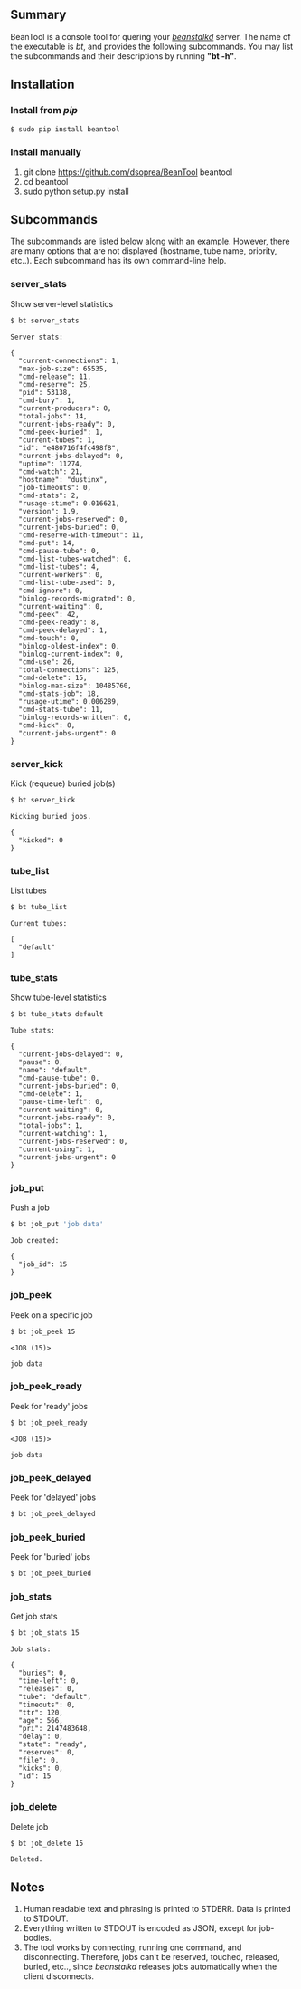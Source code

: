 Summary
-------

BeanTool is a console tool for quering your *[beanstalkd](http://kr.github.io/beanstalkd)* server. The name of the executable is *bt*, and provides the following subcommands. You may list the subcommands and their descriptions by running __"bt -h"__.


Installation
------------

### Install from *pip*

```bash
$ sudo pip install beantool
```

### Install manually

1. git clone https://github.com/dsoprea/BeanTool beantool
2. cd beantool
3. sudo python setup.py install


Subcommands
-----------

The subcommands are listed below along with an example. However, there are many options that are not displayed (hostname, tube name, priority, etc..). Each subcommand has its own command-line help.

### server_stats

Show server-level statistics

```bash
$ bt server_stats
```

```
Server stats:

{
  "current-connections": 1,
  "max-job-size": 65535,
  "cmd-release": 11,
  "cmd-reserve": 25,
  "pid": 53138,
  "cmd-bury": 1,
  "current-producers": 0,
  "total-jobs": 14,
  "current-jobs-ready": 0,
  "cmd-peek-buried": 1,
  "current-tubes": 1,
  "id": "e480716f4fc498f8",
  "current-jobs-delayed": 0,
  "uptime": 11274,
  "cmd-watch": 21,
  "hostname": "dustinx",
  "job-timeouts": 0,
  "cmd-stats": 2,
  "rusage-stime": 0.016621,
  "version": 1.9,
  "current-jobs-reserved": 0,
  "current-jobs-buried": 0,
  "cmd-reserve-with-timeout": 11,
  "cmd-put": 14,
  "cmd-pause-tube": 0,
  "cmd-list-tubes-watched": 0,
  "cmd-list-tubes": 4,
  "current-workers": 0,
  "cmd-list-tube-used": 0,
  "cmd-ignore": 0,
  "binlog-records-migrated": 0,
  "current-waiting": 0,
  "cmd-peek": 42,
  "cmd-peek-ready": 8,
  "cmd-peek-delayed": 1,
  "cmd-touch": 0,
  "binlog-oldest-index": 0,
  "binlog-current-index": 0,
  "cmd-use": 26,
  "total-connections": 125,
  "cmd-delete": 15,
  "binlog-max-size": 10485760,
  "cmd-stats-job": 18,
  "rusage-utime": 0.006289,
  "cmd-stats-tube": 11,
  "binlog-records-written": 0,
  "cmd-kick": 0,
  "current-jobs-urgent": 0
}
```

### server_kick

Kick (requeue) buried job(s)

```bash
$ bt server_kick
```

```
Kicking buried jobs.

{
  "kicked": 0
}
```

### tube_list

List tubes

```bash
$ bt tube_list
```

```
Current tubes:

[
  "default"
]
```

### tube_stats

Show tube-level statistics

```bash
$ bt tube_stats default
```

```
Tube stats:

{
  "current-jobs-delayed": 0,
  "pause": 0,
  "name": "default",
  "cmd-pause-tube": 0,
  "current-jobs-buried": 0,
  "cmd-delete": 1,
  "pause-time-left": 0,
  "current-waiting": 0,
  "current-jobs-ready": 0,
  "total-jobs": 1,
  "current-watching": 1,
  "current-jobs-reserved": 0,
  "current-using": 1,
  "current-jobs-urgent": 0
}
```

### job_put

Push a job

```bash
$ bt job_put 'job data'
```

```
Job created:

{
  "job_id": 15
}
```

### job_peek

Peek on a specific job

```bash
$ bt job_peek 15
```

```
<JOB (15)>

job data
```

### job_peek_ready

Peek for 'ready' jobs

```bash
$ bt job_peek_ready
```

```
<JOB (15)>

job data
```

### job_peek_delayed

Peek for 'delayed' jobs

```bash
$ bt job_peek_delayed
```

### job_peek_buried

Peek for 'buried' jobs

```bash
$ bt job_peek_buried
```

### job_stats

Get job stats

```bash
$ bt job_stats 15
```

```
Job stats:

{
  "buries": 0,
  "time-left": 0,
  "releases": 0,
  "tube": "default",
  "timeouts": 0,
  "ttr": 120,
  "age": 566,
  "pri": 2147483648,
  "delay": 0,
  "state": "ready",
  "reserves": 0,
  "file": 0,
  "kicks": 0,
  "id": 15
}
```

### job_delete

Delete job

```bash
$ bt job_delete 15
```

```
Deleted.
```

Notes
-----

1. Human readable text and phrasing is printed to STDERR. Data is printed to STDOUT.
2. Everything written to STDOUT is encoded as JSON, except for job-bodies.
3. The tool works by connecting, running one command, and disconnecting. Therefore, jobs can't be reserved, touched, released, buried, etc.., since *beanstalkd* releases jobs automatically when the client disconnects.
